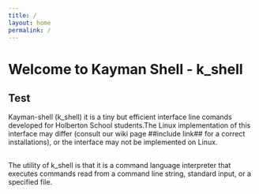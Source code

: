 ```yaml
---
title: /
layout: home
permalink: /
---
```


# Welcome to Kayman Shell - k_shell

## Test
Kayman-shell (k_shell) it is a tiny but efficient interface line comands developed for Holberton School students.The Linux implementation of this interface may differ (consult our wiki page ##include link## for a correct installations), or the interface may not be implemented on Linux.

##
The utility of k_shell is that it is a command language interpreter that executes commands read from a command line string, standard input, or a specified file.
